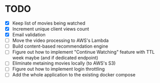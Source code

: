 #  TODO

- [x] Keep list of movies being watched
- [x] Increment unique client views count
- [x] Email validation
- [ ] Move the video processing to AWS's Lambda
- [ ] Build content-based recommendation engine
- [ ] Figure out how to implement "Continue Watching" feature with TTL week maybe (and if dedicated endpoint)
- [ ] Eliminate metaining movies locally (to AWS's S3) 
- [ ] Figure out how to implement login throttling
- [ ] Add the whole application to the existing docker compose

